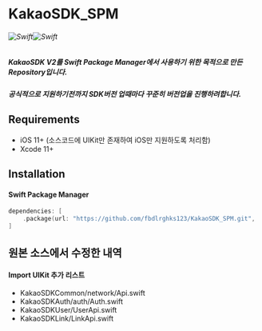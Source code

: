 # KakaoSDK_SPM

###### ![Swift](https://img.shields.io/badge/Version-2.5.6-bright%20green)![Swift](https://img.shields.io/badge/platform-iOS-orange)

##### KakaoSDK V2를 Swift Package Manager에서 사용하기 위한 목적으로 만든 Repository입니다.

##### 공식적으로 지원하기전까지 SDK버전 업때마다 꾸준히 버전업을 진행하려합니다.   



## Requirements

- iOS 11+ (소스코드에 UIKit만 존재하여 iOS만 지원하도록 처리함)
- Xcode 11+



## Installation

#### Swift Package Manager

```swift
dependencies: [
    .package(url: "https://github.com/fbdlrghks123/KakaoSDK_SPM.git", .upToNextMajor(from: "2.5.6"))
]
```





## 원본 소스에서 수정한 내역

#### Import UIKit 추가 리스트

- KakaoSDKCommon/network/Api.swift 
- KakaoSDKAuth/auth/Auth.swift
- KakaoSDKUser/UserApi.swift
- KakaoSDKLink/LinkApi.swift

